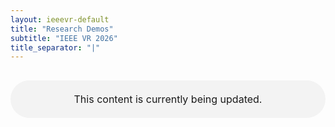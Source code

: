 ```yaml
---
layout: ieeevr-default
title: "Research Demos"
subtitle: "IEEE VR 2026"
title_separator: "|"
---
```

<p style="width:100%; margin: 30px auto; padding: 20px 0; text-align:center; font-size:1rem; border-radius: 30px; background-color: #f3f3f3">This content is currently being updated.</p>
<div style="display:none">
<!--<div>
    <table class="styled-table">
        <tr>
            <th colspan="2">Research Demos</th>
        </tr>        
        {% assign i = 0 %}
        {% for demo in site.data.demos %}
            {% assign i = i | plus:1 %}
            <tr>
                <td>
                    {% for a in site.data.awards %}  
                        {% if a.type == 'Demo' %}
                            {% if a.id == demo.demoid %}
                                {% if a.award == 'Best Demo' %}
                                    <a href="{{ "/awards/conference-awards" | relative_url }}#demo-best"><img src= "{{ "/assets/images/awards/best.png" | relative_url }}" title="Best Research Demo Award" alt="Best Research Demo Award"></a>
                                {% endif %}                                                    
                                {% if a.award == "Honorable Mention" %}
                                    <a href="{{ "/awards/conference-awards" | relative_url }}#demo-honorable"><img src= "{{ "/assets/images/awards/hm.png" | relative_url }}" title="Best Research Demo Honorable Mention" alt="Best Research Demo Honorable Mention"></a>
                                {% endif %}
                            {% endif %}
                        {% endif %}
                    {% endfor %}
                </td>
                <td class="medLarge"><a href="#{{ demo.demoid }}">{{ demo.title }} (ID:&nbsp;{{ demo.demoid }})</a></td>
            </tr>
        {% endfor %}
    </table>
</div>-->

<h2>Research Demos</h2>
<p>
    <table class="program-table">
        <thead>
            <tr>
                <th colspan="4">Research&nbsp;Demos&nbsp;Schedule (Timezone: Saint-Malo, France UTC+1)</th>
            </tr>
        </thead>
        <tbody> 
            {% for demodays in site.data.scheduleDemo %}
             <tr>
                <td> {{ demodays.name }}</td>
                <td> {{ demodays.day }}</td>
                <td> {{ demodays.sessions }}</td>
                {% if demodays.hall%} <td> Hall: {{ demodays.hall }}</td> {%else%} <td></td>{%endif%}
            </tr>     
            {% endfor %}       
        </tbody>
    </table>
</p>
<div>
    {% assign j = 0 %}
    {% for demo in site.data.demos %}
        {% assign j = j | plus:1 %}
        {% for a in site.data.awards %}  
            {% if a.type == 'Demo' %}
                {% if a.id == demo.id %}
                    {% if a.award == 'Best Demo' %}
                        <div class="align-left"><a href="{{ "/awards/conference-awards" | relative_url }}#demo-best"><img src= "{{ "/assets/images/awards/best.png" | relative_url }}" title="Best Research Demo Award" alt="Best Research Demo Award"></a></div>
                    {% endif %}                                                    
                    {% if a.award == "Honorable Mention" %}
                        <div class="align-left"><a href="{{ "/awards/conference-awards" | relative_url }}#demo-honorable"><img src= "{{ "/assets/images/awards/hm.png" | relative_url }}" title="Best Research Demo Honorable Mention" alt="Best Research Demo Honorable Mention"></a></div>
                    {% endif %}
                {% endif %}
            {% endif %}
        {% endfor %}
        <p class="medLarge" id="{{ demo.title }}" style="margin-bottom: 0.3em;">
            <strong>{{ demo.title }} </strong><!--(ID:{{ demo.demoid }})-->
        </p>
        <p>
        Hall: {{ demo.hall}}, Booth ID : {{demo.booth}}
        </p>
        <p class="font_70" >                
            {% if demo.author1first %}                         
                <span class="bold">{{ demo.author1first }} {{demo.author1last }},</span> <i> {{ demo.author1institution}}</i>
            {% endif %}                
            {% if demo.author2first %}                         
                ;<span class="bold"> {{ demo.author2first }} {{ demo.author2last }},</span> <i> {{ demo.author2institution}}</i>
            {% endif %}           
            {% if demo.author3first %}                         
                ;<span class="bold"> {{ demo.author3first }} {{ demo.author3last }},</span> <i> {{ demo.author3institution}}</i>
            {% endif %}           
            {% if demo.author4first %}                         
                ;<span class="bold"> {{ demo.author4first }} {{ demo.author4last }},</span> <i> {{ demo.author4institution}}</i>
            {% endif %}           
            {% if demo.author5first %}                         
                ;<span class="bold"> {{ demo.author5first }} {{ demo.author5last }},</span> <i> {{ demo.author5institution}}</i>
            {% endif %}           
            {% if demo.author6first %}                         
                ;<span class="bold"> {{ demo.author6first }} {{ demo.author6last }},</span> <i> {{ demo.author6institution}}</i>
            {% endif %}           
            {% if demo.author7first %}                         
                ;<span class="bold"> {{ demo.author7first }} {{ demo.author7last }},</span> <i> {{ demo.author7institution}}</i>
            {% endif %}           
            {% if demo.author8first %}                         
                ;<span class="bold"> {{ demo.author8first }} {{ demo.author8last }},</span> <i> {{ demo.author8institution}}</i>
            {% endif %}           
            {% if demo.author9first %}                         
                ;<span class="bold"> {{ demo.author9first }} {{ demo.author9last }},</span> <i> {{ demo.author9institution}}</i>
            {% endif %}           
            {% if demo.author10first %}                         
                ;<span class="bold"> {{ demo.author10first }} {{ demo.author10last }},</span> <i> {{ demo.author10institution}}</i>
            {% endif %}           
            {% if demo.author11first %}                         
                ;<span class="bold"> {{ demo.author11first }} {{ demo.author11last }},</span> <i> {{ demo.author11institution}}</i>
            {% endif %}        
            {% if demo.author12first %}                         
                ;<span class="bold"> {{ demo.author12first }} {{ demo.author12last }},</span> <i> {{ demo.author12institution}}</i>
            {% endif %}  
        </p>
        {% if demo.abstract %}
            <div id="{{ demo.title }}" class="wrap-collabsible"> <input id="collapsible{{ demo.title }}" class="toggle" type="checkbox"> <label for="collapsible{{ demo.title }}" class="lbl-toggle">Abstract</label>
                <div class="collapsible-content">
                    <div class="content-inner">
                        <p>{{ demo.abstract }}</p>
                    </div>
                </div>
            </div>
        {% endif %}
        {% if demo.urlvimeo %}
            <div class="video-container">
                <iframe src="{{ demo.urlvimeo }}" loading="lazy" frameborder="0" allow="accelerometer; autoplay; encrypted-media; gyroscope; picture-in-picture" allowfullscreen></iframe>
            </div>                     
        {% else %}
            <div class="video-container">
                <iframe src="https://www.youtube.com/embed/{{ demo.url }}" loading="lazy" frameborder="0" allow="accelerometer; autoplay; encrypted-media; gyroscope; picture-in-picture" allowfullscreen></iframe>
            </div>     
        {% endif %}     
        {% if j == i %}
        {% else %}
            <hr style="margin: 25px 0 25px 0;">
        {% endif %}                       
    {% endfor %}
</div>
</div>


